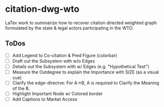 # citation-dwg-wto
LaTex work to summarize how to recover citation directed weighted graph formulated by the state &amp; legal actors participating in the WTO.

## ToDos
- [ ] Add Legend to Co-citation & Pred Figure (colorbar)
- [ ] Draft out the Subsystem with w/o Edges 
- [ ] Details out the Subsystem with w/ Edges (e.g. "Hypothetical Test")
- [ ] Measure the Outdegree to explain the Importance with SIZE (as a visual cue)
- [ ] Clarify the edge-directve: For A->B, A is required to Clarify the Meaning of the B.
- [ ] Highlight Important Node w/ Colored border
- [ ] Add Captions to Market Access